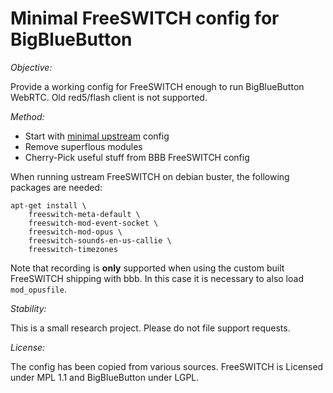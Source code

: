 Minimal FreeSWITCH config for BigBlueButton
===========================================

*Objective:*

Provide a working config for FreeSWITCH enough to run BigBlueButton WebRTC. Old
red5/flash client is not supported.

*Method:*

* Start with [minimal upstream][1] config
* Remove superflous modules
* Cherry-Pick useful stuff from BBB FreeSWITCH config

When running ustream FreeSWITCH on debian buster, the following packages are needed:

```
apt-get install \
    freeswitch-meta-default \
    freeswitch-mod-event-socket \
    freeswitch-mod-opus \
    freeswitch-sounds-en-us-callie \
    freeswitch-timezones
```

Note that recording is **only** supported when using the custom built
FreeSWITCH shipping with bbb. In this case it is necessary to also load
`mod_opusfile`.

*Stability:*

This is a small research project. Please do not file support requests.

*License:*

The config has been copied from various sources. FreeSWITCH is Licensed under
MPL 1.1 and BigBlueButton under LGPL.

[1]: https://github.com/signalwire/freeswitch/tree/master/conf/minimal

